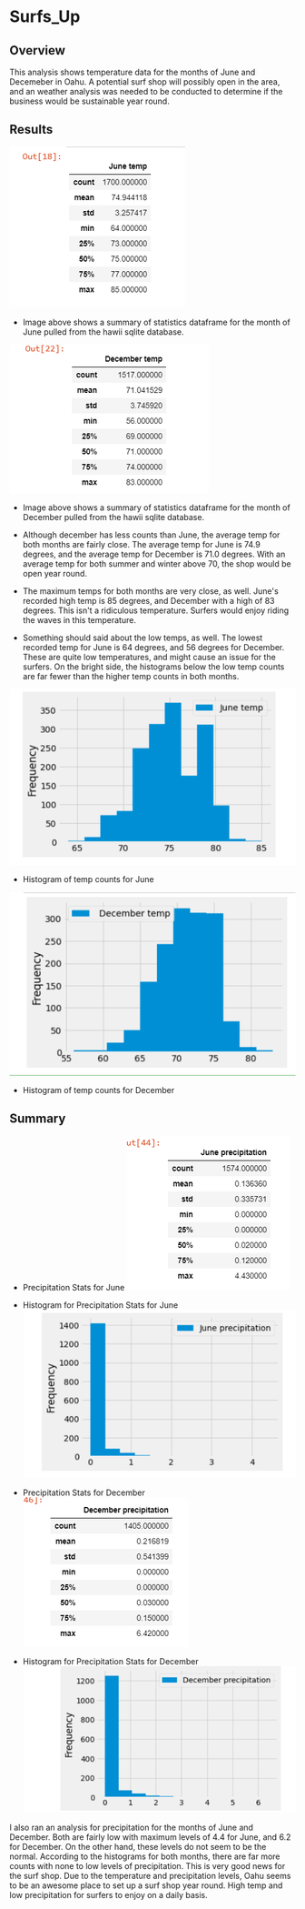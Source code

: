 # Surfs_Up

## Overview 
This analysis shows temperature data for the months of June and Decemeber in Oahu.  A potential surf shop will possibly open in the area, and an weather analysis was needed to be conducted to determine if the business would be sustainable year round.  

## Results

![image](https://github.com/snkty8/Surfs_Up/blob/main/Resources/June_temps.png)
- Image above shows a summary of statistics dataframe for the month of June pulled from the hawii sqlite database.

![image](https://github.com/snkty8/Surfs_Up/blob/main/Resources/december_stats.png) 
- Image above shows a summary of statistics dataframe for the month of December pulled from the hawii sqlite database.



- Although december has less counts than June, the average temp for both months are fairly close. The average temp for June is 74.9 degrees, and the average temp for December is 71.0 degrees.  With an average temp for both summer and winter above 70, the shop would be open year round.

- The maximum temps for both months are very close, as well.  June's recorded high temp is 85 degrees, and December with a high of 83 degrees.  This isn't a ridiculous temperature.  Surfers would enjoy riding the waves in this temperature.

- Something should said about the low temps, as well.  The lowest recorded temp for June is 64 degrees, and 56 degrees for December. These are quite low temperatures, and might cause an issue for the surfers. On the bright side, the histograms below the low temp counts are far fewer than the higher temp counts in both months.

![image](https://github.com/snkty8/Surfs_Up/blob/main/Resources/June_hist.png)
- Histogram of temp counts for June

![image](https://github.com/snkty8/Surfs_Up/blob/main/Resources/december_hist.png)
- Histogram of temp counts for December


## Summary 

- Precipitation Stats for June
![image](https://github.com/snkty8/Surfs_Up/blob/main/Resources/June_precipitation_stats.png)

- Histogram for Precipitation Stats for June
![image](https://github.com/snkty8/Surfs_Up/blob/main/Resources/June_precipitation_hist.png)

- Precipitation Stats for December
![image](https://github.com/snkty8/Surfs_Up/blob/main/Resources/December_precipitation_stats.png)

- Histogram for Precipitation Stats for December
![image](https://github.com/snkty8/Surfs_Up/blob/main/Resources/December_precipitation_hist.png)

I also ran an analysis for precipitation for the months of June and December. Both are fairly low with maximum levels of 4.4 for June, and 6.2 for December.  On the other hand, these levels do not seem to be the normal.  According to the histograms for both months, there are far more counts with none to low levels of precipitation.  This is very good news for the surf shop. Due to the temperature and precipitation levels, Oahu seems to be an awesome place to set up a surf shop year round.  High temp and low precipitation for surfers to enjoy on a daily basis.  
